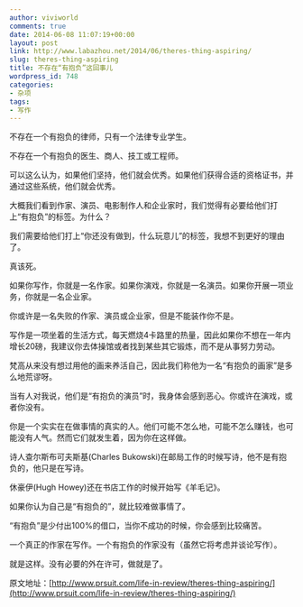 ```yaml
---
author: viviworld
comments: true
date: 2014-06-08 11:07:19+00:00
layout: post
link: http://www.labazhou.net/2014/06/theres-thing-aspiring/
slug: theres-thing-aspiring
title: 不存在“有抱负”这回事儿
wordpress_id: 748
categories:
- 杂项
tags:
- 写作
---
```


不存在一个有抱负的律师，只有一个法律专业学生。

不存在一个有抱负的医生、商人、技工或工程师。

可以这么认为，如果他们坚持，他们就会优秀。如果他们获得合适的资格证书，并通过这些系统，他们就会优秀。

大概我们看到作家、演员、电影制作人和企业家时，我们觉得有必要给他们打上“有抱负”的标签。为什么？

我们需要给他们打上“你还没有做到，什么玩意儿”的标签，我想不到更好的理由了。

真该死。

如果你写作，你就是一名作家。如果你演戏，你就是一名演员。如果你开展一项业务，你就是一名企业家。

你或许是一名失败的作家、演员或企业家，但是不能装作你不是。

写作是一项坐着的生活方式，每天燃烧4卡路里的热量，因此如果你不想在一年内增长20磅，我建议你去体操馆或者找到某些其它锻炼，而不是从事努力劳动。

梵高从来没有想过用他的画来养活自己，因此我们称他为一名“有抱负的画家”是多么地荒谬呀。

当有人对我说，他们是“有抱负的演员”时，我身体会感到恶心。你或许在演戏，或者你没有。

你是一个实实在在做事情的真实的人。他们可能不怎么地，可能不怎么赚钱，也可能没有人气。然而它们就发生着，因为你在这样做。

诗人查尔斯布可夫斯基(Charles Bukowski)在邮局工作的时候写诗，他不是有抱负的，他只是在写诗。

休豪伊(Hugh Howey)还在书店工作的时候开始写《羊毛记》。

如果你认为自己是“有抱负的”，就比较难做事情了。

“有抱负”是少付出100%的借口，当你不成功的时候，你会感到比较痛苦。

一个真正的作家在写作。一个有抱负的作家没有（虽然它将考虑并谈论写作）。

就是这样。没有必要的外在许可，做就是了。

原文地址：[http://www.prsuit.com/life-in-review/theres-thing-aspiring/](http://www.prsuit.com/life-in-review/theres-thing-aspiring/)
